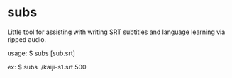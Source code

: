 # subs

Little tool for assisting with writing SRT subtitles and language learning via ripped audio.

usage: $ subs [sub.srt] <optional offset in seconds>

ex: $ subs ./kaiji-s1.srt 500